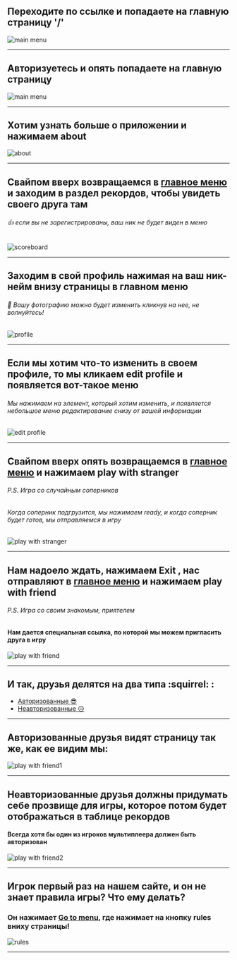 ## Переходите по ссылке и попадаете на главную страницу '/'
![main menu](https://github.com/TehnoKek/stages_of_project_design/blob/master/conceptual%20model/SPA_application/newDisplayMain.jpg "Main menu")
___
<a name="main"></a> 
## Авторизуетесь и опять попадаете на главную страницу
![main menu](https://github.com/TehnoKek/stages_of_project_design/blob/master/conceptual%20model/SPA_application/displayOfAuthUser.jpg "Main menu")
___
## Хотим узнать больше о приложении и нажимаем about
![about](https://github.com/TehnoKek/stages_of_project_design/blob/master/conceptual%20model/SPA_application/about.jpg "about")
___
## Свайпом вверх возвращаемся в [главное меню](#main) и заходим в раздел рекордов, чтобы увидеть своего друга там
###### :+1: если вы не зарегистрированы, ваш ник не будет виден в меню 
![scoreboard](https://github.com/TehnoKek/stages_of_project_design/blob/master/conceptual%20model/SPA_application/ScoreBoard.jpg "scoreboard")
___
## Заходим в свой профиль нажимая на ваш ник-нейм внизу страницы в главном меню 
###### :raising_hand: Вашу фотографию можно будет изменить кликнув на нее, не волнуйтесь! 
![profile](https://github.com/TehnoKek/stages_of_project_design/blob/master/conceptual%20model/SPA_application/userProfile.jpg "profile")
___
## Если мы хотим что-то изменить в своем профиле, то мы кликаем edit profile и появляется вот-такое меню
###### Мы нажимаем на элемент, который хотим изменить, и появляется небольшое меню редактирование снизу от вашей информации
![edit profile](https://github.com/TehnoKek/stages_of_project_design/blob/master/conceptual%20model/SPA_application/ProfileEditPage.jpg "edit profile")
___
## Свайпом вверх опять возвращаемся в [главное меню](#main) и нажимаем play with stranger
######  P.S. Игра со случайным соперников
###### Когда соперник подгрузится, мы нажимаем ready, и когда соперник будет готов, мы отправляемся в игру
![play with stranger](https://github.com/TehnoKek/stages_of_project_design/blob/master/conceptual%20model/SPA_application/playWithRandomUser.jpg "play with stranger")
___
## Нам надоело ждать, нажимаем Exit , нас отправляют в [главное меню](#main) и нажимаем play with friend
######  P.S. Игра со своим знакомым, приятелем
#### Нам дается специальная ссылка, по которой мы можем пригласить друга в игру
![play with friend](https://github.com/TehnoKek/stages_of_project_design/blob/master/conceptual%20model/SPA_application/multWithFriends.jpg "play with friend")
___
## И так, друзья делятся на два типа :squirrel: :
* [Авторизованные :sunglasses: ](#friends1)
* [Неавторизованные :expressionless: ](#friends2)
___
<a name="friends1"></a>
## Авторизованные друзья видят страницу так же, как ее видим мы:
![play with friend1](https://github.com/TehnoKek/stages_of_project_design/blob/master/conceptual%20model/SPA_application/multiplayer.jpg "play with friend1")
___
<a name="friends2"></a> 
## Неавторизованные друзья должны придумать себе прозвище для игры, которое потом будет отображаться в таблице рекордов
#### Всегда хотя бы один из игроков мультиплеера должен быть авторизован
![play with friend2](https://github.com/TehnoKek/stages_of_project_design/blob/master/conceptual%20model/SPA_application/playWithAnonymous.jpg "play with friend2")
___
## Игрок первый раз на нашем сайте, и он не знает правила игры? Что ему делать?
### Он нажимает [Go to menu](#main), где нажимает на кнопку rules вниху страницы!
![rules](https://github.com/TehnoKek/stages_of_project_design/blob/master/conceptual%20model/SPA_application/rules.jpg "rules")
___




